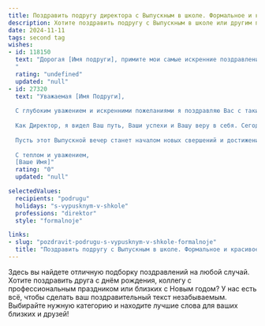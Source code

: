 ```yaml
---
title: Поздравить подругу директора с Выпускным в школе. Формальное и красивое
description: Хотите поздравить подругу с Выпускным в школе или другим праздником? Наш ИИ создаст незабываемое поздравление, а вы обязательно выделитесь среди других.  
date: 2024-11-11
tags: second tag
wishes:
- id: 118150
  text: "Дорогая [Имя подруги], примите мои самые искренние поздравления с окончанием школы и успешным получением аттестата!  Ваш путь к достижению цели был долог и полон упорного труда, и сегодня мы с гордостью отмечаем этот важный этап вашей жизни.  Желаю вам успехов на выбранном вами профессиональном пути, уверенности в своих силах и реализации всех ваших амбиций.  Пусть выбранная вами профессия директора принесёт вам удовлетворение, признание и благополучие.  Счастья, процветания и всего самого наилучшего!
  "
  rating: "undefined"
  updated: "null"
- id: 27320
  text: "Уважаемая [Имя Подруги],
  
  С глубоким уважением и искренними пожеланиями я поздравляю Вас с таким важным и радостным событием – Выпускным вечером! Этот день стал возможен благодаря Вашему усердию, трудолюбию и непоколебимой решимости преодолеть все трудности.
  
  Как Директор, я видел Ваш путь, Ваши успехи и Вашу веру в себя. Сегодня, в этот торжественный момент, я горжусь тем, что смог быть частью Вашей школьной жизни и вносить свой вклад в Ваше образование.
  
  Пусть этот Выпускной вечер станет началом новых свершений и достижений. Желаю Вам неиссякаемой энергии, творческих идей и успехов во всех Ваших начинаниях. Помните, что каждый новый шаг – это возможность для роста и развития.
  
  С теплом и уважением,
  [Ваше Имя]"
  rating: "0"
  updated: "null"

selectedValues:
  recipients: "podrugu"
  holidays: "s-vypusknym-v-shkole"
  professions: "direktor"
  style: "formalnoje"

links:
- slug: "pozdravit-podrugu-s-vypusknym-v-shkole-formalnoje"
  title: "Поздравить подругу с Выпускным в школе. Формальное и красивое"
---
```


Здесь вы найдете отличную подборку поздравлений на любой случай. 
Хотите поздравить друга с днём рождения, коллегу с профессиональным праздником или близких с Новым годом? У нас есть всё, чтобы сделать ваш поздравительный текст незабываемым. Выбирайте нужную категорию и находите лучшие слова для ваших близких и друзей!

